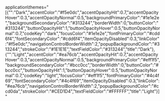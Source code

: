 application\themes="[{\"\":\"Dark\",\"accentColor\":\"#f5e0dc\",\"accentOpacityHit\":0.7,\"accentOpacityHover\":0.3,\"accentOpacityNormal\":0.5,\"backgroundPrimaryColor\":\"#1e1e2e\",\"backgroundSecondaryColor\":\"#313244\",\"borderWidth\":0,\"buttonColor\":\"#313244\",\"buttonOpacityHit\":1,\"buttonOpacityHover\":0.5,\"buttonOpacityNormal\":0.7,\"codeKey\":\"dark\",\"focusColor\":\"#1e1e2e\",\"fontPrimaryColor\":\"#cdd6f4\",\"fontSecondaryColor\":\"#cdd6f4\",\"itemOpacityDisabled\":0.3,\"linkColor\":\"#f5e0dc\",\"navigationControlBorderWidth\":2,\"popupBackgroundColor\":\"#313244\",\"strokeColor\":\"#1E1E1E\",\"textFieldColor\":\"#313244\",\"title\":\"Dark\"},{\"\":\"Light\",\"accentColor\":\"#ea76cb\",\"accentOpacityHit\":0.7,\"accentOpacityHover\":0.3,\"accentOpacityNormal\":0.5,\"backgroundPrimaryColor\":\"#eff1f5\",\"backgroundSecondaryColor\":\"#bcc0cc\",\"borderWidth\":0,\"buttonColor\":\"#bcc0cc\",\"buttonOpacityHit\":1,\"buttonOpacityHover\":0.5,\"buttonOpacityNormal\":0.7,\"codeKey\":\"light\",\"focusColor\":\"#eff1f5\",\"fontPrimaryColor\":\"#4c4f69\",\"fontSecondaryColor\":\"#4c4f69\",\"itemOpacityDisabled\":0.3,\"linkColor\":\"#ea76cb\",\"navigationControlBorderWidth\":2,\"popupBackgroundColor\":\"#ccd0da\",\"strokeColor\":\"#CED1D4\",\"textFieldColor\":\"#FFFFFF\",\"title\":\"Light\"}]"